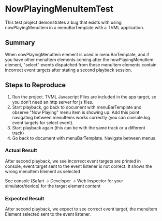 # NowPlayingMenuItemTest

This test project demonstrates a bug that exists with using nowPlayingMenuItem in a menuBarTemplate with a TVML application.

## Summary

When nowPlayingMenuItem element is used in menuBarTemplate, and if you have other menuItem elements coming after the nowPlayingMenuItem element, "select" events dispatched from these menuItem elements contain incorrect event targets after stating a second playback session.

## Steps to Reproduce
1. Run the project. TVML Javascript Files are included in the app target, so you don't need an http server for js files.
1. Start playback, go back to document with menuBarTemplate and observe "Now Playing"  menu item is showing up. Add this point navigating between menuItems works correctly (you can console.log event targets for select event).
1. Start playback again (this can be with the same track or a different track)
1. Go back to document with menuBarTemplate. Navigate between menus. 

### Actual Result
After second playback, we see incorrect event targets are printed in console, event.target sent to the event listener is not correct. It shows the wrong menuItem Element as selected

See console (Safari -> Developer -> Web Inspector for your simulator/device) for the target element content 

### Expected Result
After second playback, we expect to see correct event target, the menuItem Element selected sent to the event listener. 

